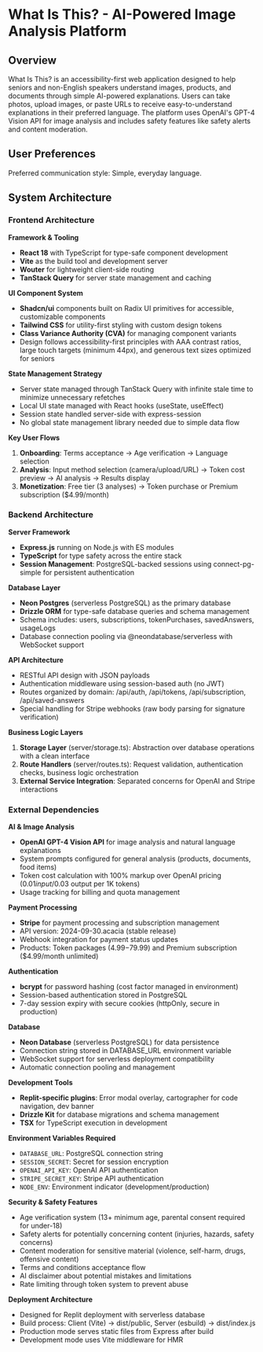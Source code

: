 # What Is This? - AI-Powered Image Analysis Platform

## Overview

What Is This? is an accessibility-first web application designed to help seniors and non-English speakers understand images, products, and documents through simple AI-powered explanations. Users can take photos, upload images, or paste URLs to receive easy-to-understand explanations in their preferred language. The platform uses OpenAI's GPT-4 Vision API for image analysis and includes safety features like safety alerts and content moderation.

## User Preferences

Preferred communication style: Simple, everyday language.

## System Architecture

### Frontend Architecture

**Framework & Tooling**
- **React 18** with TypeScript for type-safe component development
- **Vite** as the build tool and development server
- **Wouter** for lightweight client-side routing
- **TanStack Query** for server state management and caching

**UI Component System**
- **Shadcn/ui** components built on Radix UI primitives for accessible, customizable components
- **Tailwind CSS** for utility-first styling with custom design tokens
- **Class Variance Authority (CVA)** for managing component variants
- Design follows accessibility-first principles with AAA contrast ratios, large touch targets (minimum 44px), and generous text sizes optimized for seniors

**State Management Strategy**
- Server state managed through TanStack Query with infinite stale time to minimize unnecessary refetches
- Local UI state managed with React hooks (useState, useEffect)
- Session state handled server-side with express-session
- No global state management library needed due to simple data flow

**Key User Flows**
1. **Onboarding**: Terms acceptance → Age verification → Language selection
2. **Analysis**: Input method selection (camera/upload/URL) → Token cost preview → AI analysis → Results display
3. **Monetization**: Free tier (3 analyses) → Token purchase or Premium subscription ($4.99/month)

### Backend Architecture

**Server Framework**
- **Express.js** running on Node.js with ES modules
- **TypeScript** for type safety across the entire stack
- **Session Management**: PostgreSQL-backed sessions using connect-pg-simple for persistent authentication

**Database Layer**
- **Neon Postgres** (serverless PostgreSQL) as the primary database
- **Drizzle ORM** for type-safe database queries and schema management
- Schema includes: users, subscriptions, tokenPurchases, savedAnswers, usageLogs
- Database connection pooling via @neondatabase/serverless with WebSocket support

**API Architecture**
- RESTful API design with JSON payloads
- Authentication middleware using session-based auth (no JWT)
- Routes organized by domain: /api/auth, /api/tokens, /api/subscription, /api/saved-answers
- Special handling for Stripe webhooks (raw body parsing for signature verification)

**Business Logic Layers**
1. **Storage Layer** (server/storage.ts): Abstraction over database operations with a clean interface
2. **Route Handlers** (server/routes.ts): Request validation, authentication checks, business logic orchestration
3. **External Service Integration**: Separated concerns for OpenAI and Stripe interactions

### External Dependencies

**AI & Image Analysis**
- **OpenAI GPT-4 Vision API** for image analysis and natural language explanations
- System prompts configured for general analysis (products, documents, food items)
- Token cost calculation with 100% markup over OpenAI pricing ($0.01 input/$0.03 output per 1K tokens)
- Usage tracking for billing and quota management

**Payment Processing**
- **Stripe** for payment processing and subscription management
- API version: 2024-09-30.acacia (stable release)
- Webhook integration for payment status updates
- Products: Token packages ($4.99-$79.99) and Premium subscription ($4.99/month unlimited)

**Authentication**
- **bcrypt** for password hashing (cost factor managed in environment)
- Session-based authentication stored in PostgreSQL
- 7-day session expiry with secure cookies (httpOnly, secure in production)

**Database**
- **Neon Database** (serverless PostgreSQL) for data persistence
- Connection string stored in DATABASE_URL environment variable
- WebSocket support for serverless deployment compatibility
- Automatic connection pooling and management

**Development Tools**
- **Replit-specific plugins**: Error modal overlay, cartographer for code navigation, dev banner
- **Drizzle Kit** for database migrations and schema management
- **TSX** for TypeScript execution in development

**Environment Variables Required**
- `DATABASE_URL`: PostgreSQL connection string
- `SESSION_SECRET`: Secret for session encryption
- `OPENAI_API_KEY`: OpenAI API authentication
- `STRIPE_SECRET_KEY`: Stripe API authentication
- `NODE_ENV`: Environment indicator (development/production)

**Security & Safety Features**
- Age verification system (13+ minimum age, parental consent required for under-18)
- Safety alerts for potentially concerning content (injuries, hazards, safety concerns)
- Content moderation for sensitive material (violence, self-harm, drugs, offensive content)
- Terms and conditions acceptance flow
- AI disclaimer about potential mistakes and limitations
- Rate limiting through token system to prevent abuse

**Deployment Architecture**
- Designed for Replit deployment with serverless database
- Build process: Client (Vite) → dist/public, Server (esbuild) → dist/index.js
- Production mode serves static files from Express after build
- Development mode uses Vite middleware for HMR
